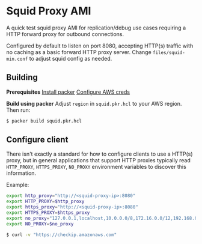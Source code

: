 # Squid Proxy AMI

A quick test squid proxy AMI for replication/debug use cases requiring a HTTP forward proxy for outbound connections.

Configured by default to listen on port 8080, accepting HTTP(s) traffic with no caching as a basic forward HTTP proxy server.
Change `files/squid-min.conf` to adjust squid config as needed.

## Building

**Prerequisites**
[Install packer](https://learn.hashicorp.com/tutorials/packer/getting-started-install)
[Configure AWS creds](https://docs.aws.amazon.com/general/latest/gr/aws-security-credentials.html)

**Build using packer**
Adjust `region` in `squid.pkr.hcl` to your AWS region. Then run:
```sh
$ packer build squid.pkr.hcl
```

## Configure client

There isn't exactly a standard for how to configure clients to use a HTTP(s) proxy, but in general applications that support HTTP proxies typically read `HTTP_PROXY`, `HTTPS_PROXY`, `NO_PROXY` environment variables to discover this information.

Example:

```sh
export http_proxy="http://<squid-proxy-ip>:8080"
export HTTP_PROXY=$http_proxy
export https_proxy="http://<squid-proxy-ip>:8080"
export HTTPS_PROXY=$https_proxy
export no_proxy="127.0.0.1,localhost,10.0.0.0/8,172.16.0.0/12,192.168.0.0/16,100.64.0.0/10"
export NO_PROXY=$no_proxy

$ curl -v "https://checkip.amazonaws.com"
```